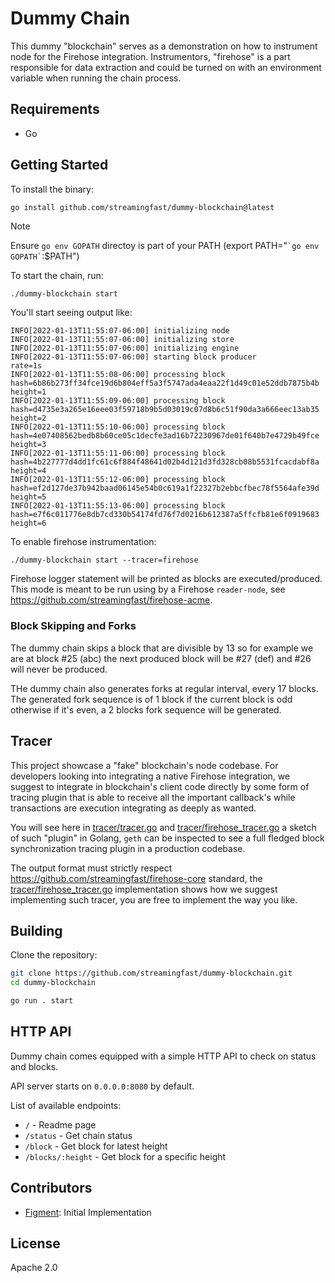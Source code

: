 # Dummy Chain

This dummy "blockchain" serves as a demonstration on how to instrument node for the
Firehose integration. Instrumentors, "firehose" is a part responsible for data
extraction and could be turned on with an environment variable when running the chain
process.

## Requirements

- Go

## Getting Started

To install the binary:

```bash
go install github.com/streamingfast/dummy-blockchain@latest
```

> [!NOTE]
> Ensure `go env GOPATH` directoy is part of your PATH (export PATH="`` `go env GOPATH` ``:$PATH")

To start the chain, run:

```shell
./dummy-blockchain start
```

You'll start seeing output like:

```
INFO[2022-01-13T11:55:07-06:00] initializing node
INFO[2022-01-13T11:55:07-06:00] initializing store
INFO[2022-01-13T11:55:07-06:00] initializing engine
INFO[2022-01-13T11:55:07-06:00] starting block producer                       rate=1s
INFO[2022-01-13T11:55:08-06:00] processing block                              hash=6b86b273ff34fce19d6b804eff5a3f5747ada4eaa22f1d49c01e52ddb7875b4b height=1
INFO[2022-01-13T11:55:09-06:00] processing block                              hash=d4735e3a265e16eee03f59718b9b5d03019c07d8b6c51f90da3a666eec13ab35 height=2
INFO[2022-01-13T11:55:10-06:00] processing block                              hash=4e07408562bedb8b60ce05c1decfe3ad16b72230967de01f640b7e4729b49fce height=3
INFO[2022-01-13T11:55:11-06:00] processing block                              hash=4b227777d4dd1fc61c6f884f48641d02b4d121d3fd328cb08b5531fcacdabf8a height=4
INFO[2022-01-13T11:55:12-06:00] processing block                              hash=ef2d127de37b942baad06145e54b0c619a1f22327b2ebbcfbec78f5564afe39d height=5
INFO[2022-01-13T11:55:13-06:00] processing block                              hash=e7f6c011776e8db7cd330b54174fd76f7d0216b612387a5ffcfb81e6f0919683 height=6
```

To enable firehose instrumentation:

```
./dummy-blockchain start --tracer=firehose
```

Firehose logger statement will be printed as blocks are executed/produced. This mode is meant to be run
using by a Firehose `reader-node`, see https://github.com/streamingfast/firehose-acme.

### Block Skipping and Forks

The dummy chain skips a block that are divisible by 13 so for example we are at block #25 (abc) the next produced block will be #27 (def) and #26 will never be produced.

THe dummy chain also generates forks at regular interval, every 17 blocks. The generated fork sequence is of 1 block if the current block is odd otherwise if it's even, a 2 blocks fork sequence will be generated.

## Tracer

This project showcase a "fake" blockchain's node codebase. For developers looking into integrating a native Firehose integration, we suggest to integrate in blockchain's client code directly by some form of tracing plugin that is able to receive all the important callback's while transactions are execution integrating as deeply as wanted.

You will see here in [tracer/tracer.go](./tracer/tracer.go) and [tracer/firehose_tracer.go](./tracer/firehose_tracer.go) a sketch of such "plugin" in Golang, `geth` can be inspected to see a full fledged block synchronization tracing plugin in a production codebase.

The output format must strictly respect https://github.com/streamingfast/firehose-core standard, the [tracer/firehose_tracer.go](./tracer/firehose_tracer.go) implementation shows how we suggest implementing such tracer, you are free to implement the way you like.

## Building

Clone the repository:

```bash
git clone https://github.com/streamingfast/dummy-blockchain.git
cd dummy-blockchain

go run . start
```

## HTTP API

Dummy chain comes equipped with a simple HTTP API to check on status and blocks.

API server starts on `0.0.0.0:8080` by default.

List of available endpoints:

- `/`               - Readme page
- `/status`         - Get chain status
- `/block`          - Get block for latest height
- `/blocks/:height` - Get block for a specific height

## Contributors

- [Figment](https://github.com/figment-networks): Initial Implementation

## License

Apache 2.0
